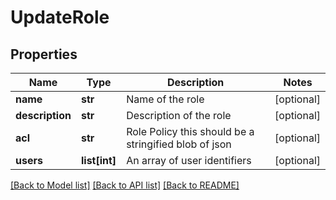 # UpdateRole

## Properties
Name | Type | Description | Notes
------------ | ------------- | ------------- | -------------
**name** | **str** | Name of the role | [optional] 
**description** | **str** | Description of the role | [optional] 
**acl** | **str** | Role Policy this should be a stringified blob of json | [optional] 
**users** | **list[int]** | An array of user identifiers | [optional] 

[[Back to Model list]](../README.md#documentation-for-models) [[Back to API list]](../README.md#documentation-for-api-endpoints) [[Back to README]](../README.md)


